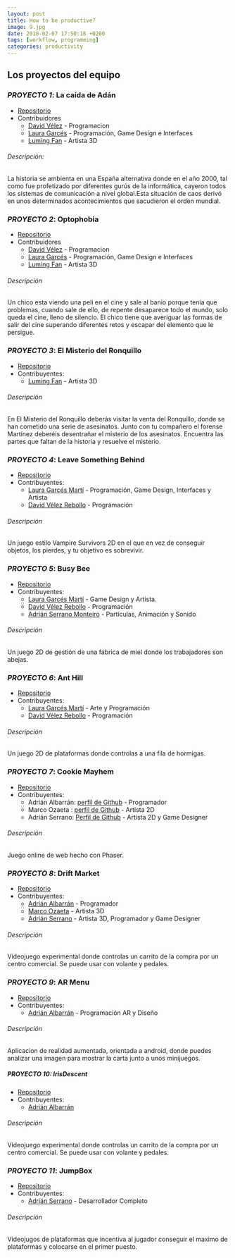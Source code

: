 ```yaml
---
layout: post
title: How to be productive?
image: 9.jpg
date: 2018-02-07 17:50:18 +0200
tags: [workflow, programming]
categories: productivity
---
```

## Los proyectos del equipo 

### *PROYECTO 1*: La caída de Adán
- [Repositorio](https://github.com/PabloCondeLopez/La-caida-de-ADAN)
- Contribuidores 
  - [David Vélez](https://github.com/DavidVelezRebollo) 			              - Programacion
  - [Laura Garcés](https://github.com/IceHummingBird) 				              - Programación, Game Design e Interfaces
  - [Luming Fan](https://github.com/daniever6) 					                    - Artista 3D

###### Descripción:
La historia se ambienta en una España alternativa donde en el año 2000, tal como fue profetizado por diferentes gurús de la informática, cayeron todos los sistemas de comunicación a nivel global.Esta situación de caos derivó en unos determinados acontecimientos que sacudieron el orden mundial.

### *PROYECTO 2*: Optophobia
- [Repositorio](https://github.com/PabloCondeLopez/Optophobia) 
- Contribuidores 
  - [David Vélez](https://github.com/DavidVelezRebollo) 			              - Programacion
  - [Laura Garcés](https://github.com/IceHummingBird) 				              - Programación, Game Design e Interfaces
  - [Luming Fan](https://github.com/daniever6) 					                    - Artista 3D
  
###### Descripción
Un chico esta viendo una peli en el cine y sale al banio porque tenia que problemas, cuando sale de ello, de repente desaparece todo el mundo, solo queda el cine, lleno de silencio. El chico tiene que averiguar las formas de salir del cine superando diferentes retos y escapar del elemento que le persigue.

  
### *PROYECTO 3*: El Misterio del Ronquillo
- [Repositorio](https://github.com/Moromon/Gamegen-Game-Jam)
- Contribuyentes:
  - [Luming Fan](https://github.com/daniever6) 					                      - Artista 3D
   
###### Descripción
En El Misterio del Ronquillo deberás visitar la venta del Ronquillo, donde se han cometido una serie de asesinatos. Junto con tu compañero el  forense Martínez deberéis desentrañar el misterio de los asesinatos. Encuentra las partes que faltan de la historia y resuelve el misterio.


### *PROYECTO 4*: Leave Something Behind
- [Repositorio](https://github.com/DavidVelezRebollo/Leave-Something-Behind-v2)
- Contribuyentes:
  - [Laura Garcés Martí](https://github.com/IceHummingBird) 			            - Programación, Game Design, Interfaces y Artista
  - [David Vélez Rebollo](https://github.com/DavidVelezRebollo) 		          - Programación

###### Descripción
Un juego estilo Vampire Survivors 2D en el que en vez de conseguir objetos, los pierdes, y tu objetivo es sobrevivir.


### *PROYECTO 5*: Busy Bee
- [Repositorio](https://github.com/DavidVelezRebollo/Busy-Bee)
- Contribuyentes:
  - [Laura Garcés Martí](https://github.com/IceHummingBird) 			            - Game Design y Artista.
  - [David Vélez Rebollo](https://github.com/DavidVelezRebollo) 		          - Programación
  - [Adrián Serrano Monteiro](https://github.com/PinguinoTocho) 		          - Partículas, Animación y Sonido

###### Descripción
Un juego 2D de gestión de una fábrica de miel donde los trabajadores son abejas.


### *PROYECTO 6*: Ant Hill
- [Repositorio](https://github.com/DavidVelezRebollo/Game-Jam-2)
- Contribuyentes:
  - [Laura Garcés Martí](https://github.com/IceHummingBird) 			            - Arte y Programación
  - [David Vélez Rebollo](https://github.com/DavidVelezRebollo) 		          - Programación

###### Descripción
Un juego 2D de plataformas donde controlas a una fila de hormigas.


### *PROYECTO 7*: Cookie Mayhem
- [Repositorio](https://github.com/AdrianAlbarran/CookieMayhem-JuegosEnRed)
- Contribuyentes:
  - Adrián Albarrán: [perfil de Github](https://github.com/AdrianAlbarran) 	   - Programador
  - Marco Ozaeta : [perfil de Github](https://github.com/Marcooza) 		         - Artista 2D
  - Adrián Serrano: [Perfil de Github](https://github.com/PinguinoTocho) 	     - Artista 2D y Game Designer

###### Descripción
Juego online de web hecho con Phaser.

 
### *PROYECTO 8*: Drift Market
- [Repositorio](https://github.com/AdrianAlbarran/Drift-Market-Interaccion-Persona-Maquina)
- Contribuyentes: 
  - [Adrián Albarrán](https://github.com/AdrianAlbarran) 			                 - Programador
  - [Marco Ozaeta](https://github.com/Marcooza) 				                       - Artista 3D
  - [Adrián Serrano](https://github.com/PinguinoTocho) 				                 - Artista 3D, Programador y Game Designer

###### Descripción
Videojuego experimental donde controlas un carrito de la compra por un centro comercial. Se puede usar con volante y pedales.


### *PROYECTO 9*: AR Menu
- [Repositorio](https://github.com/AdrianAlbarran/AR_MENU)
- Contribuyentes: 
  - [Adrián Albarrán](https://github.com/AdrianAlbarran) 			                  - Programación AR y Diseño
    
###### Descripción
Aplicacion de realidad aumentada, orientada a android, donde puedes analizar una imagen para mostrar la carta junto a unos minijuegos.

 
##### *PROYECTO 10*: IrisDescent
- [Repositorio](https://github.com/AdrianAlbarran/Ing-de-videojuegos-)
- Contribuyentes:
  - [Adrián Albarrán](https://github.com/AdrianAlbarran)
    
###### Descripción
Videojuego experimental donde controlas un carrito de la compra por un centro comercial. Se puede usar con volante y pedales.


### *PROYECTO 11*: JumpBox
- [Repositorio](https://play.google.com/store/apps/details?id=com.Adriansito.JumpBox)
- Contribuyentes:
  - [Adrián Serrano](https://github.com/PinguinoTocho) 				                  - Desarrollador Completo
    
###### Descripción
Videojugos de plataformas que incentiva al jugador conseguir el maximo de plataformas y colocarse en el primer puesto.
